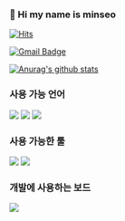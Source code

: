 ### 👋 Hi my name is minseo
  
[![Hits](https://hits.seeyoufarm.com/api/count/incr/badge.svg?url=https%3A%2F%2Fgithub.com%2Fminseo1214&count_bg=%233CFFDE&title_bg=%23E547FF&icon=&icon_color=%23C9C9C9&title=hits&edge_flat=false)](https://hits.seeyoufarm.com)

[![Gmail Badge](https://img.shields.io/badge/Gmail-d14836?style=flat-square&logo=Gmail&logoColor=white&link=mailto:alstj2004a@gmail.com)](mailto:alstj2004a@gmail.com)

[![Anurag's github stats](https://github-readme-stats.vercel.app/api?username=minseo)](https://github.com/anuraghazra/github-readme-stats)

### 사용 가능 언어
<img src="https://img.shields.io/badge/Python-3766AB?style=flat-square&logo=Python&logoColor=white"/></a> <img src="https://img.shields.io/badge/C-A8B9CC?style=flat-square&logo=C&logoColor=white"/></a> <img src="https://img.shields.io/badge/Java-007396?style=flat-square&logo=Java&logoColor=white"/></a>

### 사용 가능한 툴
<img src="https://img.shields.io/badge/AdobePhotoshop-31A8FF?style=flat-square&logo=Adobephotoshop&logoColor=white"/></a> <img src="https://img.shields.io/badge/AdobeIllustrator-FF9A00?style=flat-square&logo=AdobeIllustrator&logoColor=white"/>

### 개발에 사용하는 보드
</a><img src="https://img.shields.io/badge/RaspberryPi-C51A4A?style=flat-square&logo=Raspberry_Pi&logoColor=white"/></a>
